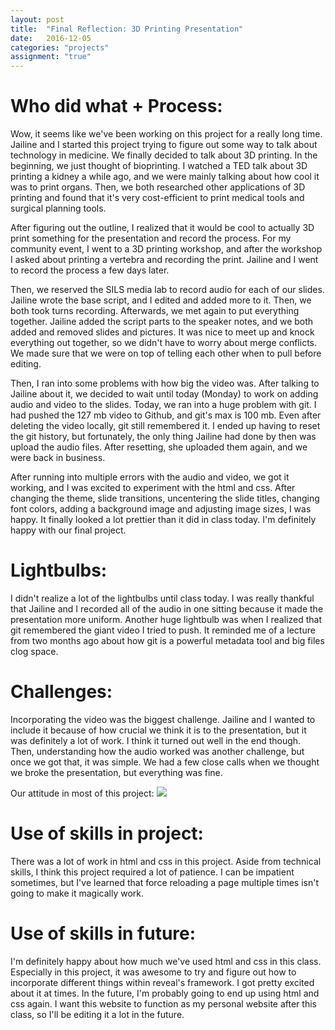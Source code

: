 ```yaml
---
layout: post
title:  "Final Reflection: 3D Printing Presentation"
date:   2016-12-05
categories: "projects"
assignment: "true"
---
```

# Who did what + Process:
Wow, it seems like we've been working on this project for a really long time. Jailine and I started this project trying to figure out some way to talk about technology in medicine. We finally decided to talk about 3D printing. In the beginning, we just thought of bioprinting. I watched a TED talk about 3D printing a kidney a while ago, and we were mainly talking about how cool it was to print organs. Then, we both researched other applications of 3D printing and found that it's very cost-efficient to print medical tools and surgical planning tools. 

After figuring out the outline, I realized that it would be cool to actually 3D print something for the presentation and record the process. For my community event, I went to a 3D printing workshop, and after the workshop I asked about printing a vertebra and recording the print. Jailine and I went to record the process a few days later. 

Then, we reserved the SILS media lab to record audio for each of our slides. Jailine wrote the base script, and I edited and added more to it. Then, we both took turns recording. Afterwards, we met again to put everything together. Jailine added the script parts to the speaker notes, and we both added and removed slides and pictures. It was nice to meet up and knock everything out together, so we didn't have to worry about merge conflicts. We made sure that we were on top of telling each other when to pull before editing. 

Then, I ran into some problems with how big the video was. After talking to Jailine about it, we decided to wait until today (Monday) to work on adding audio and video to the slides. Today, we ran into a huge problem with git. I had pushed the 127 mb video to Github, and git's max is 100 mb. Even after deleting the video locally, git still remembered it. I ended up having to reset the git history, but fortunately, the only thing Jailine had done by then was upload the audio files. After resetting, she uploaded them again, and we were back in business. 

After running into multiple errors with the audio and video, we got it working, and I was excited to experiment with the html and css. After changing the theme, slide transitions, uncentering the slide titles, changing font colors, adding a background image and adjusting image sizes, I was happy. It finally looked a lot prettier than it did in class today. I'm definitely happy with our final project.

# Lightbulbs:
I didn't realize a lot of the lightbulbs until class today. I was really thankful that Jailine and I recorded all of the audio in one sitting because it made the presentation more uniform. Another huge lightbulb was when I realized that git remembered the giant video I tried to push. It reminded me of a lecture from two months ago about how git is a powerful metadata tool and big files clog space. 

# Challenges:
Incorporating the video was the biggest challenge. Jailine and I wanted to include it because of how crucial we think it is to the presentation, but it was definitely a lot of work. I think it turned out well in the end though. Then, understanding how the audio worked was another challenge, but once we got that, it was simple. We had a few close calls when we thought we broke the presentation, but everything was fine.

Our attitude in most of this project:
![](http://s.quickmeme.com/img/88/88e4e5487c2150fde4f93a8a7270d216457d34b52819ba9fc4f16f3e1504bc4d.jpg)

# Use of skills in project:
There was a lot of work in html and css in this project. Aside from technical skills, I think this project required a lot of patience. I can be impatient sometimes, but I've learned that force reloading a page multiple times isn't going to make it magically work. 

# Use of skills in future:
I'm definitely happy about how much we've used html and css in this class. Especially in this project, it was awesome to try and figure out how to incorporate different things within reveal's framework. I got pretty excited about it at times. In the future, I'm probably going to end up using html and css again. I want this website to function as my personal website after this class, so I'll be editing it a lot in the future. 